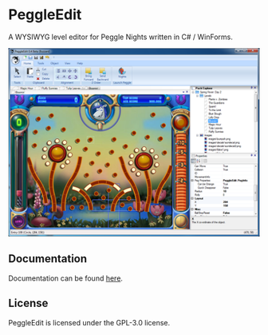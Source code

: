 # PeggleEdit
A WYSIWYG level editor for Peggle Nights written in C# / WinForms.

![media/screenshots/environment.png](media/screenshots/environment.png)

## Documentation
Documentation can be found [here](https://github.com/IntelOrca/PeggleEdit/blob/master/docs/index.md).

## License
PeggleEdit is licensed under the  GPL-3.0 license.
